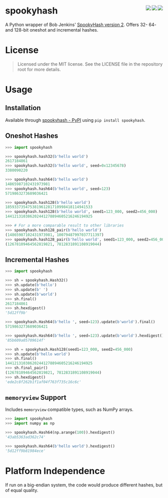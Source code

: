 # spookyhash [<img src="https://img.shields.io/gitlab/pipeline/alen/spookyhash/main?gitlab_url=https%3A%2F%2Fgitlab.home.alen.sh%2F&label=Gitlab%20CI&style=flat-square" align="right">](https://gitlab.home.alen.sh/alen/spookyhash) [<img src="https://img.shields.io/travis/buhanec/spookyhash/main.svg?label=Travis+CI&style=flat-square" align="right">](https://travis-ci.org/buhanec/spookyhash) [<img src="https://img.shields.io/azure-devops/build/buhanec/aa771e37-5a75-4d92-8d99-d27975af994e/2/main?label=Azure%20DevOps&style=flat-square" align="right">](https://dev.azure.com/buhanec/spookyhash/_build)

A Python wrapper of Bob Jenkins' [SpookyHash version 2](http://burtleburtle.net/bob/hash/spooky.html). Offers 32- 64- and 128-bit oneshot and incremental hashes.   

# License

> Licensed under the MIT license. See the LICENSE file in the repository root for more details.

# Usage

## Installation

Available through [spookyhash - PyPI](https://pypi.org/project/spookyhash/) using `pip install spookyhash`.

## Oneshot Hashes

```python
>>> import spookyhash

>>> spookyhash.hash32(b'hello world')
2617184861
>>> spookyhash.hash32(b'hello world', seed=0x12345678)
3380090220

>>> spookyhash.hash64(b'hello world')
14865987102431973981
>>> spookyhash.hash64(b'hello world', seed=123)
5719863273689036421

>>> spookyhash.hash128(b'hello world')
185933735475381961281710998418114941533
>>> spookyhash.hash128(b'hello world', seed1=123_000, seed2=456_000)
144121310386202441278894605216246194925

>>> # For a more comparable result to other libraries
>>> spookyhash.hash128_pair(b'hello world')
(14865987102431973981, 10079487997037711397)
>>> spookyhash.hash128_pair(b'hello world', seed1=123_000, seed2=456_000)
(12678109464562819821, 7812831891108919044)
```

## Incremental Hashes

```python
>>> import spookyhash

>>> sh = spookyhash.Hash32()
>>> sh.update(b'hello')
>>> sh.update(b' ')
>>> sh.update(b'world')
>>> sh.final()
2617184861
>>> sh.hexdigest()
'5d12ff9b'

>>> spookyhash.Hash64(b'hello ', seed=123).update(b'world').final()
5719863273689036421

>>> spookyhash.Hash64(b'hello ', seed=123).update(b'world').hexdigest()
'85b609a05709614f'

>>> sh = spookyhash.Hash128(seed1=123_000, seed2=456_000)
>>> sh.update(b'hello world')
>>> sh.final()
144121310386202441278894605216246194925
>>> sh.final_pair()
(12678109464562819821, 7812831891108919044)
>>> sh.hexdigest()
'ede2c8f262b1f1af04f763f735c16c6c'
```

## `memoryview` Support

Includes `memoryview` compatible types, such as NumPy arrays.

```python
>>> import spookyhash
>>> import numpy as np

>>> spookyhash.Hash64(np.arange(100)).hexdigest()
'43ab5363ad362c74'

>>> spookyhash.Hash64(b'hello world').hexdigest()
'5d12ff9b81984ece'
```

# Platform Independence

If run on a big-endian system, the code would produce different hashes, but of equal quality.
